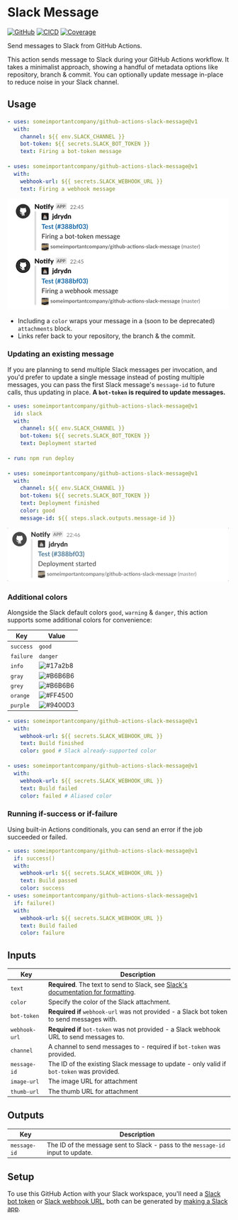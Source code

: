 # Slack Message

[![GitHub](https://badge.fury.io/gh/someimportantcompany%2Fgithub-actions-slack-message.svg)](https://badge.fury.io/gh/someimportantcompany%2Fgithub-actions-slack-message)
[![CICD](https://github.com/someimportantcompany/github-actions-slack-message/workflows/CICD/badge.svg?branch=master&event=push)](https://github.com/someimportantcompany/github-actions-slack-message/actions?query=workflow%3ACICD)
[![Coverage](https://coveralls.io/repos/github/someimportantcompany/github-actions-slack-message/badge.svg)](https://coveralls.io/github/someimportantcompany/github-actions-slack-message)

Send messages to Slack from GitHub Actions.

This action sends message to Slack during your GitHub Actions workflow. It takes a minimalist approach, showing a handful of metadata options like repository, branch & commit. You can optionally update message in-place to reduce noise in your Slack channel.

## Usage

```yml
- uses: someimportantcompany/github-actions-slack-message@v1
  with:
    channel: ${{ env.SLACK_CHANNEL }}
    bot-token: ${{ secrets.SLACK_BOT_TOKEN }}
    text: Firing a bot-token message

- uses: someimportantcompany/github-actions-slack-message@v1
  with:
    webhook-url: ${{ secrets.SLACK_WEBHOOK_URL }}
    text: Firing a webhook message
```

![Individual messages](./Screenshot%202020-08-30%20at%2022.49.56.png)

- Including a `color` wraps your message in a (soon to be deprecated) `attachments` block.
- Links refer back to your repository, the branch & the commit.

### Updating an existing message

If you are planning to send multiple Slack messages per invocation, and you'd prefer to update a single message instead of posting multiple messages, you can pass the first Slack message's `message-id` to future calls, thus updating in place. **A `bot-token` is required to update messages.**

```yml
- uses: someimportantcompany/github-actions-slack-message@v1
  id: slack
  with:
    channel: ${{ env.SLACK_CHANNEL }}
    bot-token: ${{ secrets.SLACK_BOT_TOKEN }}
    text: Deployment started

- run: npm run deploy

- uses: someimportantcompany/github-actions-slack-message@v1
  with:
    channel: ${{ env.SLACK_CHANNEL }}
    bot-token: ${{ secrets.SLACK_BOT_TOKEN }}
    text: Deployment finished
    color: good
    message-id: ${{ steps.slack.outputs.message-id }}
```

![Updating message](./Screenshot%202020-08-30%20at%2022.48.56.gif)

### Additional colors

Alongside the Slack default colors `good`, `warning` & `danger`, this action supports some additional colors for convenience:

| Key | Value |
| ---- | ---- |
| `success` | `good` |
| `failure` | `danger` |
| `info` | ![#17a2b8](https://via.placeholder.com/25/17a2b8/000000?text=+) |
| `gray` | ![#B6B6B6](https://via.placeholder.com/25/B6B6B6/000000?text=+) |
| `grey` | ![#B6B6B6](https://via.placeholder.com/25/B6B6B6/000000?text=+) |
| `orange` | ![#FF4500](https://via.placeholder.com/25/FF4500/000000?text=+) |
| `purple` | ![#9400D3](https://via.placeholder.com/25/9400D3/000000?text=+) |

```yml
- uses: someimportantcompany/github-actions-slack-message@v1
  with:
    webhook-url: ${{ secrets.SLACK_WEBHOOK_URL }}
    text: Build finished
    color: good # Slack already-supported color

- uses: someimportantcompany/github-actions-slack-message@v1
  with:
    webhook-url: ${{ secrets.SLACK_WEBHOOK_URL }}
    text: Build failed
    color: failed # Aliased color
```

### Running if-success or if-failure

Using built-in Actions conditionals, you can send an error if the job succeeded or failed.

```yml
- uses: someimportantcompany/github-actions-slack-message@v1
  if: success()
  with:
    webhook-url: ${{ secrets.SLACK_WEBHOOK_URL }}
    text: Build passed
    color: success
- uses: someimportantcompany/github-actions-slack-message@v1
  if: failure()
  with:
    webhook-url: ${{ secrets.SLACK_WEBHOOK_URL }}
    text: Build failed
    color: failure
```

## Inputs

| Key | Description |
| ---- | ---- |
| `text` | **Required**. The text to send to Slack, see [Slack's documentation for formatting](https://api.slack.com/reference/surfaces/formatting#basics). |
| `color` | Specify the color of the Slack attachment. |
| `bot-token` | **Required if** `webhook-url` was not provided - a Slack bot token to send messages with. |
| `webhook-url` | **Required if** `bot-token` was not provided - a Slack webhook URL to send messages to. |
| `channel` | A channel to send messages to - required if `bot-token` was provided. |
| `message-id` | The ID of the existing Slack message to update - only valid if `bot-token` was provided. |
| `image-url` | The image URL for attachment |
| `thumb-url` | The thumb URL for attachment |

## Outputs

| Key | Description |
| ---- | ---- |
| `message-id` | The ID of the message sent to Slack - pass to the `message-id` input to update. |

## Setup

To use this GitHub Action with your Slack workspace, you'll need a [Slack bot token](https://api.slack.com/methods/chat.postMessage) or [Slack webhook URL](https://api.slack.com/messaging/webhooks), both can be generated by [making a Slack app](https://api.slack.com/authentication/basics).
